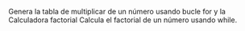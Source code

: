 Genera la tabla de multiplicar de un número usando bucle for y la Calculadora factorial Calcula el factorial de un número usando while.
